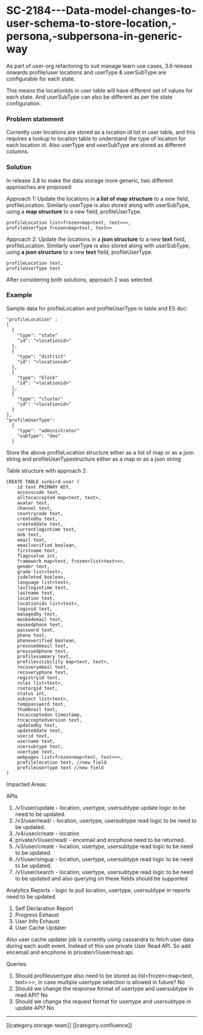 # SC-2184---Data-model-changes-to-user-schema-to-store-location,-persona,-subpersona-in-generic-way

As part of user-org refactoring to suit manage learn use cases, 3.6 release onwards profile/user locations and userType & userSubType are configurable for each state.

This means the locationIds in user table will have different set of values for each state. And userSubType can also be different as per the state configuration.

### Problem statement&#x20;

Currently user locations are stored as a location id list in user table, and this requires a lookup to location table to understand the type of location for each location id. Also userType and userSubType are stored as different columns.

### Solution

In release 3.8 to make the data storage more generic, two different approaches are proposed:

Approach 1: Update the locations in **a list of map structure** to a new field, profileLocation. Similarly userType is also stored along with userSubType, using a **map structure** to a new field, profileUserType.

```
profileLocation list<frozen<map<text, text>>>,
profileUserType frozen<map<text, text>>
```

Approach 2: Update the locations in a **json structure** to a new **text** field, profileLocation. Similarly userType is also stored along with userSubType, using **a json structure** to a new **text** field, profileUserType.

```
profileLocation text,
profileUserType text
```

After considering both solutions, approach 2 was selected.

### Example

Sample data for profileLocation and profileUserType in table and ES doc:

```
"profileLocation" : 
[
  {
    "type": "state"
    "id": "<locationid>"
  },
  {
    "type": "district"
    "id": "<locationid>"
  },
  {
    "type": "block"
    "id": "<locationid>"
  },
  {
    "type": "cluster"
    "id": "<locationid>"
  }
],
"profileUserType":
  {
    "type": "administrator"
    "subType": "deo"
  }
```

Store the above profileLocation structure either as a list of map or as a json string and profileUserTypestructure either as a map or as a json string

Table structure with approach 2:

```
CREATE TABLE sunbird.user (
    id text PRIMARY KEY,
    accesscode text,
    alltncaccepted map<text, text>,      
    avatar text,
    channel text,
    countrycode text,
    createdby text,
    createddate text,
    currentlogintime text,
    dob text,
    email text,
    emailverified boolean,
    firstname text,
    flagsvalue int,
    framework map<text, frozen<list<text>>>,
    gender text,
    grade list<text>,
    isdeleted boolean,
    language list<text>,
    lastlogintime text,
    lastname text,
    location text,
    locationids list<text>,
    loginid text,
    managedby text,
    maskedemail text,
    maskedphone text,
    password text,
    phone text,
    phoneverified boolean,
    prevusedemail text,
    prevusedphone text,
    profilesummary text,
    profilevisibility map<text, text>,
    recoveryemail text,
    recoveryphone text,
    registryid text,
    roles list<text>,
    rootorgid text,
    status int,
    subject list<text>,
    temppassword text,
    thumbnail text,
    tncacceptedon timestamp,
    tncacceptedversion text,
    updatedby text,
    updateddate text,
    userid text,
    username text,
    usersubtype text,
    usertype text,
    webpages list<frozen<map<text, text>>>,
    profilelocation text, //new field
    profileusertype text //new field
) 
```

Impacted Areas:

APIs

1. /v1/user/update - location, usertype, usersubtype update logic to be need to be updated.
2. /v3/user/read/ - location, usertype, usersubtype read logic to be need to be updated.
3. /v4/user/create - location
4. private/v1/user/read/ - encemail and encphone need to be returned.
5. /v3/user/create - location, usertype, usersubtype read logic to be need to be updated.
6. /v1/user/singup - location, usertype, usersubtype read logic to be need to be updated.
7. /v1/user/search - location, usertype, usersubtype read logic to be need to be updated and also querying on these fields should be supported

Analytics Reports - logic to pull location, usertype, usersubtype in reports need to be updated.

1. Self Declaration Report
2. Progress Exhaust
3. User Info Exhaust
4. User Cache Updater

Also user cache updater job is currently using cassandra to fetch user data during each audit event. Instead of this use private User Read API. So add encemail and encphone in private/v1/user/read api.

Queries:

1. Should profileusertype also need to be stored as list\<frozen\<map\<text, text>>>, in case multiple usertype selection is allowed in future? No
2. Should we change the response format of usertype and usersubtype in read API? No
3. Should we change the request format for usertype and usersubtype in update API? No

***

\[\[category.storage-team]] \[\[category.confluence]]
